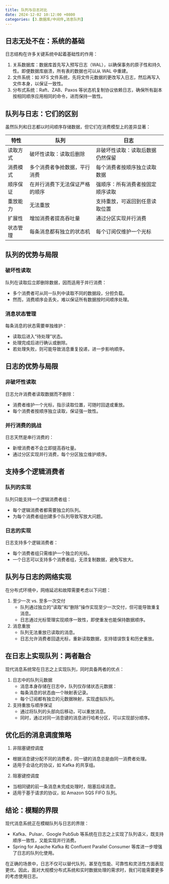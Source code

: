 ```yaml
---
title: 队列与日志对比
date: 2024-12-02 10:12:00 +0800
categories: [3.数据库/中间件,消息队列]
---
```


## 日志无处不在：系统的基础

日志结构在许多关键系统中起着基础性的作用：

1. 关系数据库：数据库首先写入预写日志（WAL），以确保事务的原子性和持久性。即便数据库崩溃，所有表的数据也可以从 WAL 中重建。
2. 文件系统：如 XFS 文件系统，先将文件元数据的更改写入日志，然后再写入文件本身，以保证一致性。
3. 分布式系统：Raft、ZAB、Paxos 等状态机复制协议依赖日志，确保所有副本按相同顺序应用相同的命令，进而保持一致性。

## 队列与日志：它们的区别

虽然队列和日志都以时间顺序存储数据，但它们在消费模型上的差异显著：

| 特性   | 队列              | 日志               |
|------|-----------------|------------------|
| 读取方式 | 破坏性读取：读取后删除     | 非破坏性读取：读取后数据仍然保留 |
| 消费模式 | 多个消费者争抢数据，平行消费  | 每个消费者按顺序独立读取数据   |
| 顺序保证 | 在并行消费下无法保证严格的顺序 | 强顺序：所有消费者按固定顺序读取 |
| 重放能力 | 无法重放            | 支持重放，可返回到任意读取位置  |
| 扩展性  | 增加消费者提高吞吐量      | 通过分区实现并行消费       |
| 状态管理 | 每条消息都有独立的状态机    | 每个订阅仅维护一个光标      |


## 队列的优势与局限

### 破坏性读取

队列在读取后立即删除数据，因而适用于并行消费：

- 多个消费者可从同一队列中读取不同的数据段，分担负载。
- 然而，消费顺序会丢失，难以保证所有数据按时间顺序处理。

### 消息状态管理

每条消息的状态需要单独维护：

- 读取后进入“待处理”状态。
- 处理完成后进行确认或删除。
- 若处理失败，则可能导致消息重复投递，进一步影响顺序。

## 日志的优势与局限

### 非破坏性读取

日志允许消费者读取数据而不删除：

- 消费者维护一个光标，指示读取位置，可随时回退或重放。
- 每个消费者按顺序独立读取，保证强一致性。

### 并行消费的挑战

日志天然是串行消费的：

- 新增消费者不会立即提高吞吐量。
- 通过分区实现并行消费，每个分区独立维护顺序。

## 支持多个逻辑消费者

### 队列的实现

队列只能支持一个逻辑消费者组：

- 每个逻辑消费者都需要独立的队列。
- 为每个消费者组创建多个队列导致写放大问题。

### 日志的实现

日志支持多个逻辑消费者：

- 每个消费者组只需维护一个独立的光标。
- 一个日志可以支持多个消费者组，无须复制数据，避免写放大。


## 队列与日志的网络实现

在分布式环境中，网络延迟和故障需要考虑以下问题：

1. 至少一次 vs. 至多一次交付
   - 队列通过独立的“读取”和“删除”操作实现至少一次交付，但可能导致重复消息。
   - 日志通过光标管理实现顺序一致性，即使重发也能保持数据顺序。
2. 消息重放
   - 队列无法重放已读取的消息。
   - 日志允许消费者回退光标，重新读取数据，支持错误恢复和历史重放。

## 在日志上实现队列：两者融合

现代消息系统常在日志之上实现队列，同时具备两者的优点：

1. 日志中的队列元数据  
   - 消息本身存储在日志中，队列仅存储状态元数据：
   - 每条消息的状态由一个映射表记录。
   - 每个订阅都有独立的元数据映射，实现虚拟队列。
2. 支持重放与顺序保证  
   - 通过将队列的头部向后移动，可以重放消息。  
   - 同时，通过对同一消息键的消息进行哈希分区，可以实现部分顺序。

## 优化后的消息调度策略

1. 非阻塞键控调度
  - 根据消息键分配不同的消费者，同一键的消息总是由同一消费者处理。
  - 适用于会话化的协议，如 Kafka 的共享组。
2. 阻塞键控调度
  - 当相同键的前一条消息未完成处理时，阻塞后续消息。
  - 适用于基于请求的协议，如 Amazon SQS FIFO 队列。

## 结论：模糊的界限

现代消息系统正在模糊队列与日志的界限：

- Kafka、Pulsar、Google PubSub 等系统在日志之上实现了队列语义，既支持顺序一致性，又能实现并行消费。
- Spring for Apache Kafka 和 Confluent Parallel Consumer 等库进一步增强了日志的队列化使用。

在正确的场景中，日志不仅可以替代队列，甚至在性能、可靠性和灵活性方面表现更优。因此，面对大规模分布式系统和实时数据处理的需求时，我们可能需要更多的考虑使用日志。
